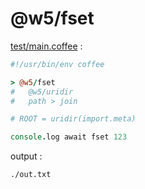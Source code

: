 [‼️]: ✏️README.mdt

# @w5/fset

[test/main.coffee](./test/main.coffee) :

```coffee
#!/usr/bin/env coffee

> @w5/fset
#   @w5/uridir
#   path > join

# ROOT = uridir(import.meta)

console.log await fset 123
```

output :

```
./out.txt
```
